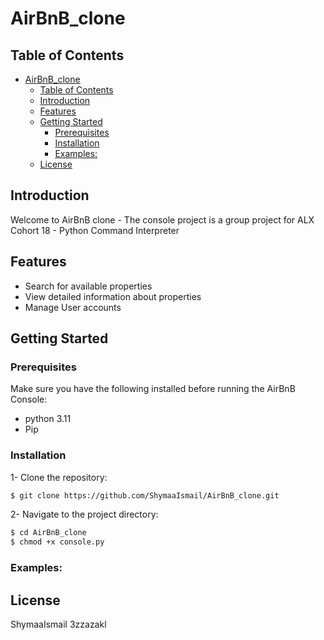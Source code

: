 # AirBnB_clone

## Table of Contents
- [AirBnB\_clone](#airbnb_clone)
  - [Table of Contents](#table-of-contents)
  - [Introduction](#introduction)
  - [Features](#features)
  - [Getting Started](#getting-started)
    - [Prerequisites](#prerequisites)
    - [Installation](#installation)
    - [Examples:](#examples)
  - [License](#license)


## Introduction
Welcome to AirBnB clone - The console project is a group project for ALX Cohort 18 - Python Command Interpreter


## Features
   - Search for available properties
   - View detailed information about properties
   - Manage User accounts

## Getting Started


### Prerequisites
Make sure you have the following installed before running the AirBnB Console:
   - python 3.11
   - Pip


### Installation
1- Clone the repository:
   ```bash
   $ git clone https://github.com/ShymaaIsmail/AirBnB_clone.git
   ```
2- Navigate to the project directory:
   ```bash
   $ cd AirBnB_clone
   $ chmod +x console.py
   ```



### Examples:


## License
ShymaaIsmail
3zzazakl
